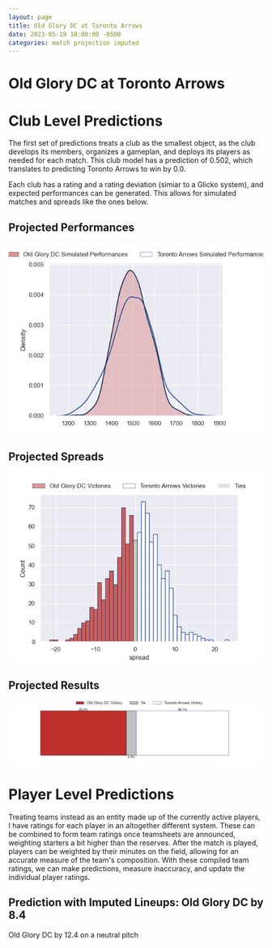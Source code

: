 ```yaml
---  
layout: page  
title: Old Glory DC at Toronto Arrows  
date: 2023-05-19 18:00:00 -0500  
categories: match projection imputed  
---
```

# Old Glory DC at Toronto Arrows

# Club Level Predictions


The first set of predictions treats a club as the smallest object, as the club develops its members, organizes a gameplan, and deploys its players as needed for each match. This club model has a prediction of 0.502, which translates to predicting Toronto Arrows to win by 0.0.

Each club has a rating and a rating deviation (simiar to a Glicko system), and expected performances can be generated. This allows for simulated matches and spreads like the ones below.
## Projected Performances


![Projected Performances](plots/performances_2023-05-19-TorontoArrows-OldGloryDC.png)
## Projected Spreads


![Projected Spreads](plots/spreads_2023-05-19-TorontoArrows-OldGloryDC.png)
## Projected Results


![Projected Results](plots/resultbar_2023-05-19-TorontoArrows-OldGloryDC.png)
# Player Level Predictions


Treating teams instead as an entity made up of the currently active players, I have ratings for each player in an altogether different system. These can be combined to form team ratings once teamsheets are announced, weighting starters a bit higher than the reserves. After the match is played, players can be weighted by their minutes on the field, allowing for an accurate measure of the team's composition. With these compiled team ratings, we can make predictions, measure inaccuracy, and update the individual player ratings.
## Prediction with Imputed Lineups: Old Glory DC by 8.4


Old Glory DC by 12.4 on a neutral pitch

